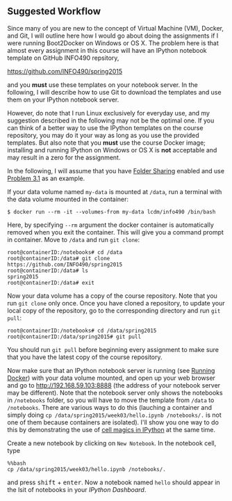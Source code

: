 ## Suggested Workflow

Since many of you are new to the concept of Virtual Machine (VM), Docker, and
Git, I will outline here how I would go about doing the assignments if I were running Boot2Docker on Windows or OS X. The problem here is that almost every assignment in this course will have an IPython notebook template on GitHub INFO490 repsitory, 

https://github.com/INFO490/spring2015

and you **must** use these templates on your notebook server. In the following,
I will describe how to use Git to download the templates and use them on your
IPython notebook server.

However, do note that I run Linux exclusively for everyday use, and my suggestion described in the following may not be the optimal one. If you can think of a better way to use the IPython templates on the course repository, you may do it your way as long as you use the provided templates. But also note that you **must** use the course Docker image; installing and running IPython on Windows or OS X is **not** acceptable and may result in a zero for the assignment.

In the following, I will assume that you have [Folder Sharing](https://github.com/INFO490/spring2015/blob/master/week00/docker_folder_sharing.md) enabled and use [Problem 3.1](p1.md) as an example.

If your data volume named `my-data` is mounted at `/data`, run a terminal with
the data volume mounted in the container:

```console
$ docker run --rm -it --volumes-from my-data lcdm/info490 /bin/bash
```

Here, by specifying ``--rm`` argument the docker container is automatically
removed when you exit the container. This will give you a command prompt in container. Move to `/data` and run `git clone`:

```console
root@containerID:/notebooks# cd /data
root@containerID:/data# git clone https://github.com/INFO490/spring2015
root@containerID:/data# ls
spring2015
root@containerID:/data# exit
```

Now your data volume has a copy of the course repository. Note that you run `git clone` only once. Once you have cloned a repository, to update your local copy of the repository, go to the corresponding directory and run `git pull`:

```console
root@containerID:/notebooks# cd /data/spring2015
root@containerID:/data/spring2015# git pull
```

You should run `git pull` before beginning every assignment to make sure that
you have the latest copy of the course repository.

Now make sure that an IPython notebook server is running (see [Running Docker](https://github.com/INFO490/spring2015/blob/master/week00/docker_running_ipynb.md)) with your data volume mounted, and open up your web browser and go to http://192.168.59.103:8888 (the address of your notebook server may be different). Note that the notebook server only shows the notebooks in `/notebooks` folder, so you will have to move the template from `/data` to `/notebooks`. There are various ways to do this (lauching a container and simply doing `cp /data/spring2015/week03/hello.ipynb /notebooks/.` is not one of them because containers are isolated). I'll show you one way to do this by demonstrating the use of [cell magics in IPython](http://nbviewer.ipython.org/github/FRidh/ipython/blob/1.x/examples/notebooks/Cell%20Magics.ipynb) at the same time.

Create a new notebook by clicking on `New Notebook`. In the notebook cell, type

```console
%%bash
cp /data/spring2015/week03/hello.ipynb /notebooks/.
```

and press <kbd>shift</kbd> + <kbd>enter</kbd>. Now a notebook named `hello`
should appear in the lsit of notebooks in your *IPython Dashboard*.

